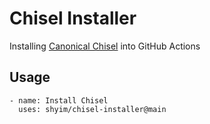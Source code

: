 # Chisel Installer

Installing [Canonical Chisel](https://github.com/canonical/chisel) into GitHub Actions


## Usage

```
- name: Install Chisel
  uses: shyim/chisel-installer@main
```
